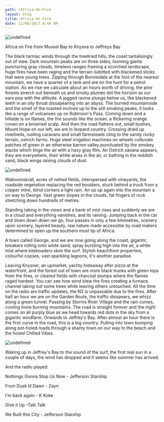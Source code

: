 ```yaml
---
path: /Africa-On-Fire
layout: blog
title: Africa On Fire
date: 11/08/2017 8:48 AM
---
```

![undefined](/images/CNV000022.JPG)

Africa on Fire from Mussel Bay to Knysna to Jeffreys Bay

The black tarmac winds through the treelined hills, the coast tantalisingly out of view. Dark mountain peaks are on three sides, looming giants puncturing gray clouds, timeless ranges framing a scorched landscape, huge fires have been raging and the terrain isdotted with blackened sticks that were young trees. Zipping through Bonniedale at the foot of the nearest mountain, we have a quarter of a tank and are on the hunt for a petrol station. As we rise we calculate about an hours worth of driving, the pine forests strerch out beneath us and smoky plumes dot the horizon as our ears pop with the altitude. A jagged ravine plunge below us, like blackened teeth in an oily throat dissapearing into an abyss. The burned mountainside and the smell of the toasted inclines up to the still smoking peaks, it looks like a range of volcanoes up on Robinson's Pass. Coming down and a hillside is on flames, the fire sounds like the ocean, a flickering orange crown on a browned scalp. And then the road flattens out, small bushes, Mount Hope on our left, we are in leopard country. Crossing dried up riverbeds, rusting caravans and small farmsteads cling to the sandy rocky terrain, ostrich farms. Huge steel irrigation machines on wheels cultuvate patches of green in an otherwise barren valley punctuated by the smokey stacks which tinge the air with a hazy gray film. An Ostrich savana appears, they are everywhere, their white arses in the air, or bathing in the reddish sand, black wings raising clouds of dust.

![undefined](/images/CNV000024.JPG)

Waboomskrall, acres of netted fields, interspersed with vineyards, the roadside vegetation replacing the red boulders, stuck behind a truck from a copper mine, blind corners a light rain. An up up again into the mountain a on way to George. Vast green slopes in the clouds, fat fingers of rock stretching down hundreds of metres.

Standing taking in the views and a bank of mist rises and suddenly we are in a cloud and everything vanishes, and its raining. Jumping back in the car and down down down we go, four passes in only a few kilometres, scenery upon scenery, layered beauty, raw nature made accessible by road makers determined to open up the southern most tip of Africa.

A town called George, and we are now going along the coast, gigantic breakers rolling onto white sand, spray bursting high into the air, a white mist where kiteboaders skim the surf. Stylish beachfront properties, colourful copses, vast sparkling lagoons, it's another paradise.

Leaving Knysner, an upmarket, yachty hideaway after pizza at the waterfront, and the forest out of town are more black trunks with green tops from the fires, or cleared fields with charcoal stumps where the flames raged hardest. You can see how wind blew the fires creating a furnace channel taking out some trees while leaving others untouched. All the time on the radio are traffic updates, the N2 is unpassable due to the fires. After half an hour we are on the Garden Route, the traffic disspears, we whizz along a green tunnel. Passing by Storms River Village and the rain comes, cooling more burning mountains. The road is straight forever and the night comes on all purply blue as we head towards red dots in the sky from a gigantic windfarm. Onwards to Jeffrey's Bay. After almost an hour there is the first curve in the road, this is a big country. Pulling into town bumping along pot-holed roads through a shanty town on our way to the beach and the hostel Chilled Vibes.

![undefined](/images/CNV000020.JPG)

Waking up in Jeffrey's Bay to the sound of the surf, the first real sun in a couple of days, the wind has dropped and it seems like summer has arrived.

And the radio played:

Nothings Gonna Stop Us Now - Jefferson Starship

From Dusk til Dawn - Zayn

I'm back again - K Koke

Give it Up -Talk Talk

We Built this City - Jefferson Starship

